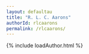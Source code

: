 ```yaml
---
layout: defaultau
title: "R. L. C. Aarons"
authorId: rlcaarons
permalink: /rlcaarons/
---
```

{% include loadAuthor.html %}
<script>
    $(document).ready(function(){
        showAuthorBio('{{ page.authorId }}');
   });
</script>
